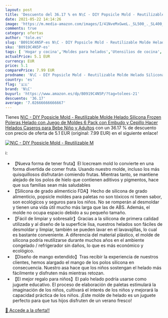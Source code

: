 ```yaml
---
layout: post
title: 'Descuento del 36.17 % en N\C - DIY Popsicle Mold - Reutilizable M'
date: 2021-05-22 14:14:26
image: 'https://m.media-amazon.com/images/I/41NveMxGweL._SL500_._SL400_.jpg'
comments: true
category: ofertas
author: 'tole.es'
slug: 'B0919C4N5P-es N\C - DIY Popsicle Mold - Reutilizable Molde Helado...'
sku: 'B0919C4N5P-es'
tags: [ 'Hogar y cocina','Moldes para helados','Utensilios de cocina','bebe','n\c', ]
actualPrice: 5.1 EUR
currency: EUR
price: 5.1
comparePrice: 7.99 EUR
prodname: 'N\C - DIY Popsicle Mold - Reutilizable Molde Helado Silicona  Frozen Poleras Helado con Juego de Moldes 6 Pack con Embudo y Cepillo  Hacer Helados Caseros para Bebe  Niño y Adultos'
country: 'es'
flag: '🇪🇸'
brand: 'N\C'
buyurl: 'https://www.amazon.es/dp/B0919C4N5P/?tag=tolees-21'
descuento: '36.17'
average: '7.02666666666667'
---
```


Tienes [N\C - DIY Popsicle Mold - Reutilizable Molde Helado Silicona  Frozen Poleras Helado con Juego de Moldes 6 Pack con Embudo y Cepillo  Hacer Helados Caseros para Bebe  Niño y Adultos](https://www.amazon.es/dp/B0919C4N5P/?tag=tolees-21) con un 36.17 % de descuento con precio de oferta de 5.1 EUR (original: 7.99 EUR) en el siguiente enlace!

[![N\C - DIY Popsicle Mold - Reutilizable M](https://m.media-amazon.com/images/I/41NveMxGweL._SL500_._SL400_.jpg)](https://www.amazon.es/dp/B0919C4N5P/?tag=tolees-21)

ℹ️:

- 【Nueva forma de tener fruta】El Icecream mold lo convierte en una forma divertida de comer fruta. Usando nuestro molde, incluso los más quisquillosos disfrutarán comiendo frutas. Mientras tanto, se mantiene alejado de los polos de hielo que contienen aditivos y pigmentos, hace que sus familias sean más saludables
- 【Silicona de grado alimenticio FDA】Hecho de silicona de grado alimenticio, popsicle moldes para paletas no son tóxicos ni tienen sabor, son ecológicos y seguros para los niños. No se romperán al desmoldar y tienen una vida útil mucho más larga que las de ABS. Además, el molde no ocupa espacio debido a su pequeño tamaño.
- 【Fácil de limpiar y sobresalir】Gracias a la silicona de primera calidad utilizada y al diseño de la superficie lisa, nuestros helados son fáciles de desmoldar y limpiar, también se pueden lavar en el lavavajillas, lo cual es bastante conveniente. A diferencia del material plástico, el molde de silicona podría reutilizarse durante muchos años en el ambiente congelado / refrigerador sin daños, lo que es más económico y ecológico.
- 【Diseño de mango extendido】Tras recibir la experiencia de nuestros clientes, hemos alargado el mango de los polos silicona en consecuencia. Nuestro asa hace que los niños sostengan el helado más fácilmente y disfruten más mientras retozan.
- 【El mejor regalo para niños】El palo helado podría usarse como juguete educativo. El proceso de elaboración de paletas estimulará la imaginación de los niños, cultivará el interés de los niños y mejorará la capacidad práctica de los niños. ¡Este molde de helado es un juguete perfecto para que tus hijos disfruten de un verano fresco!

[🛒 Accede a la oferta!!](https://www.amazon.es/dp/B0919C4N5P/?tag=tolees-21)

